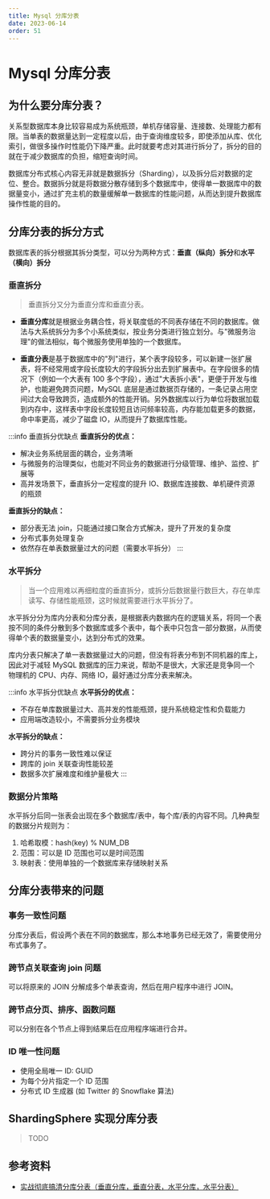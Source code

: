 ```yaml
---
title: Mysql 分库分表
date: 2023-06-14
order: 51
---
```


# Mysql 分库分表

## 为什么要分库分表？

关系型数据库本身比较容易成为系统瓶颈，单机存储容量、连接数、处理能力都有限。当单表的数据量达到一定程度以后，由于查询维度较多，即使添加从库、优化索引，做很多操作时性能仍下降严重。此时就要考虑对其进行拆分了，拆分的目的就在于减少数据库的负担，缩短查询时间。

数据库分布式核心内容无非就是数据拆分（Sharding），以及拆分后对数据的定位、整合。数据拆分就是将数据分散存储到多个数据库中，使得单一数据库中的数据量变小，通过扩充主机的数量缓解单一数据库的性能问题，从而达到提升数据库操作性能的目的。

## 分库分表的拆分方式

数据库表的拆分根据其拆分类型，可以分为两种方式：**垂直（纵向）拆分**和**水平（横向）拆分**

### 垂直拆分

> 垂直拆分又分为垂直分库和垂直分表。

- **垂直分库**就是根据业务耦合性，将关联度低的不同表存储在不同的数据库。做法与大系统拆分为多个小系统类似，按业务分类进行独立划分。与"微服务治理"的做法相似，每个微服务使用单独的一个数据库。

- **垂直分表**是基于数据库中的"列"进行，某个表字段较多，可以新建一张扩展表，将不经常用或字段长度较大的字段拆分出去到扩展表中。在字段很多的情况下（例如一个大表有 100 多个字段），通过"大表拆小表"，更便于开发与维护，也能避免跨页问题，MySQL 底层是通过数据页存储的，一条记录占用空间过大会导致跨页，造成额外的性能开销。另外数据库以行为单位将数据加载到内存中，这样表中字段长度较短且访问频率较高，内存能加载更多的数据，命中率更高，减少了磁盘 IO，从而提升了数据库性能。

:::info 垂直拆分优缺点
**垂直拆分的优点：**

- 解决业务系统层面的耦合，业务清晰
- 与微服务的治理类似，也能对不同业务的数据进行分级管理、维护、监控、扩展等
- 高并发场景下，垂直拆分一定程度的提升 IO、数据库连接数、单机硬件资源的瓶颈

**垂直拆分的缺点：**

- 部分表无法 join，只能通过接口聚合方式解决，提升了开发的复杂度
- 分布式事务处理复杂
- 依然存在单表数据量过大的问题（需要水平拆分）
:::

### 水平拆分

> 当一个应用难以再细粒度的垂直拆分，或拆分后数据量行数巨大，存在单库读写、存储性能瓶颈，这时候就需要进行水平拆分了。
 
水平拆分分为库内分表和分库分表，是根据表内数据内在的逻辑关系，将同一个表按不同的条件分散到多个数据库或多个表中，每个表中只包含一部分数据，从而使得单个表的数据量变小，达到分布式的效果。

库内分表只解决了单一表数据量过大的问题，但没有将表分布到不同机器的库上，因此对于减轻 MySQL 数据库的压力来说，帮助不是很大，大家还是竞争同一个物理机的 CPU、内存、网络 IO，最好通过分库分表来解决。

:::info 水平拆分优缺点
**水平拆分的优点：**

- 不存在单库数据量过大、高并发的性能瓶颈，提升系统稳定性和负载能力
- 应用端改造较小，不需要拆分业务模块

**水平拆分的缺点：**

- 跨分片的事务一致性难以保证
- 跨库的 join 关联查询性能较差
- 数据多次扩展难度和维护量极大
:::

### 数据分片策略

水平拆分后同一张表会出现在多个数据库/表中，每个库/表的内容不同。几种典型的数据分片规则为：

1. 哈希取模：hash(key) % NUM_DB
2. 范围：可以是 ID 范围也可以是时间范围
3. 映射表：使用单独的一个数据库来存储映射关系


## 分库分表带来的问题

### 事务一致性问题

分库分表后，假设两个表在不同的数据库，那么本地事务已经无效了，需要使用分布式事务了。

### 跨节点关联查询 join 问题

可以将原来的 JOIN 分解成多个单表查询，然后在用户程序中进行 JOIN。

### 跨节点分页、排序、函数问题

可以分别在各个节点上得到结果后在应用程序端进行合并。

### ID 唯一性问题

- 使用全局唯一 ID: GUID
- 为每个分片指定一个 ID 范围
- 分布式 ID 生成器 (如 Twitter 的 Snowflake 算法)

## ShardingSphere 实现分库分表

> TODO

## 参考资料

- [实战彻底搞清分库分表（垂直分库，垂直分表，水平分库，水平分表）](https://cloud.tencent.com/developer/article/1819045)